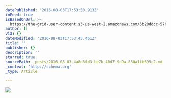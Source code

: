 ```yaml
---
datePublished: '2016-08-03T17:53:50.913Z'
inFeed: true
isBasedOnUrl: >-
  https://the-grid-user-content.s3-us-west-2.amazonaws.com/5b20ddcc-57b7-4e18-bf9c-04c7ae580201.jpg
author: []
via: {}
dateModified: '2016-08-03T17:53:45.461Z'
title: ''
publisher: {}
description: ''
starred: true
sourcePath: _posts/2016-08-03-4a8d3fd3-be7b-40d7-9d9a-830a1fb695c2.md
_context: 'http://schema.org'
_type: Article

---
```

![](https://the-grid-user-content.s3-us-west-2.amazonaws.com/5b20ddcc-57b7-4e18-bf9c-04c7ae580201.jpg)